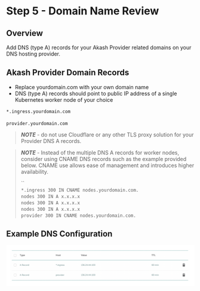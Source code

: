 # Step 5 - Domain Name Review

## Overview

Add DNS (type A) records for your Akash Provider related domains on your DNS hosting provider.

## Akash Provider Domain Records

* Replace yourdomain.com with your own domain name
* DNS (type A) records should point to public IP address of a single Kubernetes worker node of your choice

```
*.ingress.yourdomain.com

provider.yourdomain.com
```

> _**NOTE**_ - do not use Cloudflare or any other TLS proxy solution for your Provider DNS A records.

> _**NOTE**_ - Instead of the multiple DNS A records for worker nodes, consider using CNAME DNS records such as the example provided below.  CNAME use allows ease of management and introduces higher availability.
>
> ``\
> `*.ingress 300 IN CNAME nodes.yourdomain.com.`\
> `nodes 300 IN A x.x.x.x`\
> `nodes 300 IN A x.x.x.x`\
> `nodes 300 IN A x.x.x.x`\
> `provider 300 IN CNAME nodes.yourdomain.com.`

## Example DNS Configuration

![](../../../.gitbook/assets/namecheapCapture.png)
